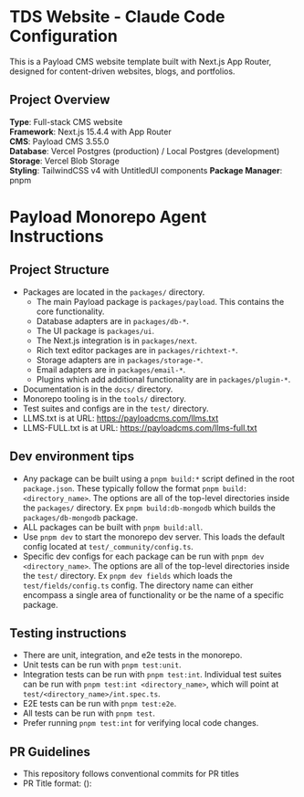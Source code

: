 # TDS Website - Claude Code Configuration

This is a Payload CMS website template built with Next.js App Router, designed for content-driven websites, blogs, and portfolios.

## Project Overview

**Type**: Full-stack CMS website  
**Framework**: Next.js 15.4.4 with App Router  
**CMS**: Payload CMS 3.55.0  
**Database**: Vercel Postgres (production) / Local Postgres (development)  
**Storage**: Vercel Blob Storage  
**Styling**: TailwindCSS v4 with UntitledUI components
**Package Manager**: pnpm  

# Payload Monorepo Agent Instructions

## Project Structure

- Packages are located in the `packages/` directory.
  - The main Payload package is `packages/payload`. This contains the core functionality.
  - Database adapters are in `packages/db-*`.
  - The UI package is `packages/ui`.
  - The Next.js integration is in `packages/next`.
  - Rich text editor packages are in `packages/richtext-*`.
  - Storage adapters are in `packages/storage-*`.
  - Email adapters are in `packages/email-*`.
  - Plugins which add additional functionality are in `packages/plugin-*`.
- Documentation is in the `docs/` directory.
- Monorepo tooling is in the `tools/` directory.
- Test suites and configs are in the `test/` directory.
- LLMS.txt is at URL: https://payloadcms.com/llms.txt
- LLMS-FULL.txt is at URL: https://payloadcms.com/llms-full.txt

## Dev environment tips

- Any package can be built using a `pnpm build:*` script defined in the root `package.json`. These typically follow the format `pnpm build:<directory_name>`. The options are all of the top-level directories inside the `packages/` directory. Ex `pnpm build:db-mongodb` which builds the `packages/db-mongodb` package.
- ALL packages can be built with `pnpm build:all`.
- Use `pnpm dev` to start the monorepo dev server. This loads the default config located at `test/_community/config.ts`.
- Specific dev configs for each package can be run with `pnpm dev <directory_name>`. The options are all of the top-level directories inside the `test/` directory. Ex `pnpm dev fields` which loads the `test/fields/config.ts` config. The directory name can either encompass a single area of functionality or be the name of a specific package.

## Testing instructions

- There are unit, integration, and e2e tests in the monorepo.
- Unit tests can be run with `pnpm test:unit`.
- Integration tests can be run with `pnpm test:int`. Individual test suites can be run with `pnpm test:int <directory_name>`, which will point at `test/<directory_name>/int.spec.ts`.
- E2E tests can be run with `pnpm test:e2e`.
- All tests can be run with `pnpm test`.
- Prefer running `pnpm test:int` for verifying local code changes.

## PR Guidelines

- This repository follows conventional commits for PR titles
- PR Title format: <type>(<scope>): <title>. Title must start with a lowercase letter.
- Valid types are build, chore, ci, docs, examples, feat, fix, perf, refactor, revert, style, templates, test
- Prefer `feat` for new features and `fix` for bug fixes.
- Valid scopes are the following regex patterns: cpa, db-\*, db-mongodb, db-postgres, db-vercel-postgres, db-sqlite, drizzle, email-\*, email-nodemailer, email-resend, eslint, graphql, live-preview, live-preview-react, next, payload-cloud, plugin-cloud, plugin-cloud-storage, plugin-form-builder, plugin-import-export, plugin-multi-tenant, plugin-nested-docs, plugin-redirects, plugin-search, plugin-sentry, plugin-seo, plugin-stripe, richtext-\*, richtext-lexical, richtext-slate, storage-\*, storage-azure, storage-gcs, storage-uploadthing, storage-vercel-blob, storage-s3, translations, ui, templates, examples(\/(\w|-)+)?, deps
- Scopes should be chosen based upon the package(s) being modified. If multiple packages are being modified, choose the most relevant one or no scope at all.
- Example PR titles:
  - `feat(db-mongodb): add support for transactions`
  - `feat(richtext-lexical): add options to hide block handles`
  - `fix(ui): json field type ignoring editorOptions`

## Commit Guidelines

- This repository follows conventional commits for commit messages
- The first commit of a branch should follow the PR title format: <type>(<scope>): <title>. Follow the same rules as PR titles.
- Subsequent commits should prefer `chore` commits without a scope unless a specific package is being modified.
- These will eventually be squashed into the first commit when merging the PR.

## Key Commands

```bash
# Development
pnpm dev                    # Start development server
pnpm build                  # Build for production  
pnpm start                  # Start production server
pnpm ci                     # Run migrations and build

# Code Quality
pnpm lint                   # Run ESLint
pnpm lint:fix              # Fix ESLint issues
pnpm generate:types        # Generate Payload types
pnpm generate:importmap    # Generate import map

# Testing
pnpm test                  # Run all tests
pnpm test:int             # Run integration tests (Vitest)
pnpm test:e2e             # Run end-to-end tests (Playwright)

# Database
pnpm payload migrate       # Run database migrations
pnpm payload migrate:create # Create new migration

# Docker (optional)
docker-compose up          # Start local Postgres database
```

## Project Structure

```
src/
├── app/                   # Next.js App Router pages
├── blocks/               # Reusable content blocks (CTA, Hero, etc.)
├── collections/          # Payload CMS collections
│   ├── Pages/           # Page collection with layout builder
│   ├── Posts/           # Blog posts with rich content
│   ├── Media/           # File uploads and media management
│   ├── Categories/      # Taxonomy for posts
│   └── Users/           # User authentication
├── components/          # React components
├── fields/              # Reusable Payload field configurations
├── heros/              # Hero section configurations
├── hooks/              # Payload hooks for data processing
├── utilities/          # Helper functions
├── Header/             # Header global configuration
├── Footer/             # Footer global configuration
├── access/             # Access control definitions
├── styles/             # Styling system
│   ├── theme.css       # UntitledUI theme with Tailwind v4 @theme block
│   ├── frontend.css    # Basic Tailwind v4 configuration
│   └── payloadStyles.css # Payload CMS admin styles
└── payload.config.ts   # Main Payload configuration
```

## 📄 Additional Documentation

### Styling System (Read These First)
- **[Style Guide Reference](/docs/STYLE_GUIDE.md)** - **⭐ START HERE** - Visual reference for typography, colors, spacing, and components. Complete guide to the Tailwind v4 + UUI design system architecture.
- **[Styling Best Practices](/docs/STYLING_BEST_PRACTICES.md)** - **🎯 ESSENTIAL** - How to maintain site-wide styling consistency. Explains the centralized system, semantic tokens, and patterns for components.
- **[Styles System Guide](/src/styles/README.md)** - Technical documentation for the styling system. Covers file structure, theme management, and customization workflows.
- **[Live Style Guide](/style-guide)** - Interactive page showing all typography, colors, buttons, and badges in action.

## 🚨 CRITICAL: Understanding the Styling System - MUST READ BEFORE ANY STYLE CHANGES

**⛔ CLAUDE CODE AGENTS: You MUST fully understand this system before making ANY styling changes. Guessing or making assumptions causes significant issues.**

### How This Styling System Works

This project uses **Tailwind v4 + UntitledUI** with a **CSS variable-based theme system**. Understanding these three layers is CRITICAL:

#### 1. CSS Variables in `theme.css` (Foundation Layer)
- All colors, typography, spacing defined as CSS variables in `@theme` block
- Variables automatically change values in dark mode (`.dark-mode` selector)
- Example:
  ```css
  /* Light mode */
  --color-bg-brand-solid: var(--color-brand-500);  /* Dark blue */

  /* Dark mode (inside .dark-mode selector) */
  --color-bg-brand-solid: var(--color-white);      /* White */
  ```

#### 2. Tailwind Classes (Mapping Layer)
- Tailwind classes map to CSS variables
- Classes like `bg-brand-solid` reference `var(--color-bg-brand-solid)`
- The CSS variable changes in dark mode, so the class automatically adapts
- **NEVER** invent custom class names like `text-primary-inverted` - they don't exist!

#### 3. Dark Mode Overrides (Component Layer)
- Use `dark:` prefix for component-specific overrides
- Example: `text-white dark:text-brand-500`
- Only needed when the CSS variable approach doesn't cover your use case

### ✅ CORRECT Approach to Styling Changes

**Step 1: Check if CSS variables exist**
```bash
# Search theme.css for the variable
grep "color-brand-solid" src/styles/theme.css
```

**Step 2: Update CSS variables in theme.css (if needed)**
```css
/* Light mode */
--color-brand-solid: var(--color-brand-500);

/* Dark mode (inside .dark-mode { ... } block) */
--color-brand-solid: var(--color-white);
```

**Step 3: Use Tailwind classes that map to those variables**
```tsx
// CORRECT - Uses CSS variables that change in dark mode
<button className="bg-brand-solid text-white dark:text-brand-500">
  Button
</button>
```

### ❌ INCORRECT Approaches (DO NOT DO THIS)

**❌ Don't invent class names:**
```tsx
// WRONG - text-primary-inverted doesn't exist
<button className="text-primary-inverted">
```

**❌ Don't use arbitrary values without checking theme:**
```tsx
// WRONG - Bypasses the theme system
<button className="bg-[#031A43] text-[#ffffff]">
```

**❌ Don't add CSS variables outside the @theme block:**
```css
/* WRONG - CSS variables must be in @theme block or .dark-mode selector */
.my-component {
  --my-custom-color: blue;
}
```

**❌ Don't guess - READ the documentation first:**
- `/docs/STYLE_GUIDE.md` - Shows ALL available classes
- `/docs/STYLING_BEST_PRACTICES.md` - Shows HOW to use them
- `/src/styles/theme.css` - Shows the actual CSS variables

### 🔍 How to Find the Right Class/Variable

**Question: "I need white text on a dark blue button that inverts in dark mode"**

1. **Check Style Guide:** `/docs/STYLE_GUIDE.md`
   - Look for text color section
   - Look for button examples

2. **Search theme.css:**
   ```bash
   grep "text.*brand" src/styles/theme.css
   grep "color-fg" src/styles/theme.css
   ```

3. **Check existing components:**
   ```bash
   # See how other buttons handle this
   grep -r "text-white" src/components/uui/
   ```

4. **Ask the user if uncertain:**
   - "I see these options in theme.css: [list]. Which should I use?"
   - Better to ask than to guess wrong!

### 🎯 Real Example: Primary Button Styling

**Requirement:** Dark blue button with white text (light mode), white button with dark blue text (dark mode)

**Step 1: Update CSS variables in theme.css**
```css
/* Light mode defaults (lines 143-144) */
--color-brand-solid: var(--color-brand-500);        /* Dark blue */
--color-brand-solid_hover: var(--color-brand-900);  /* Darker blue */

/* Dark mode overrides (inside .dark-mode block, lines 1251-1260) */
--color-bg-brand-solid: var(--color-white);         /* White background */
--color-bg-brand-solid_hover: var(--color-brand-50); /* Light blue hover */
```

**Step 2: Update button component**
```tsx
// src/components/uui/base/buttons/button.tsx
colors: {
  primary: {
    root: [
      "bg-brand-solid text-white dark:text-brand-500",
      "hover:bg-brand-solid_hover",
      "*:data-icon:text-white dark:*:data-icon:text-brand-500",
    ].join(" "),
  },
}
```

**Why this works:**
- `bg-brand-solid` → references CSS variable that changes in dark mode
- `text-white` → white in light mode
- `dark:text-brand-500` → dark blue in dark mode (explicit override)
- Icons use the same pattern with `*:data-icon:` selector

### 📋 Before Making Style Changes - Checklist

- [ ] Read `/docs/STYLE_GUIDE.md` to understand available classes
- [ ] Read `/docs/STYLING_BEST_PRACTICES.md` to understand patterns
- [ ] Search `theme.css` for relevant CSS variables
- [ ] Check existing components for similar patterns
- [ ] Test changes in both light AND dark modes
- [ ] Clear cache: `rm -rf .next && pnpm dev`
- [ ] Verify on `/style-guide` page

### 🚨 Key Takeaway

**The theme system is NOT magic - it's CSS variables + Tailwind mappings + dark mode overrides.**

If you don't understand how these three pieces work together, **STOP and read the documentation** before making changes. Guessing causes broken styles, wasted time, and user frustration.

## 🎨 Button System - Important Configuration Details

### Current Button Variants (Simplified)

**Available Colors:**
- `color="primary"` - **Brand button** (dark blue #031A43 in light mode, white in dark mode)
- `color="accent"` - **Accent button** (light blue #1689FF in both modes)
- `color="secondary"` - Secondary button (system colors)
- `color="tertiary"` - Tertiary button (minimal styling)
- `color="link"` - Link button (brand-colored text with underline)
- Destructive variants: `primary-destructive`, `secondary-destructive`, `tertiary-destructive`, `link-destructive`

**Key Design Decisions:**
1. **Removed `link-gray` variant** - Simplified to one link variant (`link`) that uses brand colors
2. **Primary renamed to "Brand" in UI** - More accurate naming, though code still uses `color="primary"`
3. **Flat design** - No shadows, rings, or gradients on primary/accent buttons
4. **Hover scale animation** - All buttons scale to 105% on hover (`hover:scale-105`) with 100ms transition

### Button Color Configuration

**Critical CSS Variables (in `theme.css`):**

```css
/* Light Mode (base @theme block, lines 789-798, 814-815) */
--color-bg-brand-solid: var(--color-brand-500);     /* #031A43 dark blue */
--color-bg-brand-solid_hover: var(--color-brand-700); /* Darker on hover */
--color-bg-accent-solid: var(--color-accent-500);   /* #1689FF light blue */
--color-bg-accent-solid_hover: var(--color-accent-600); /* Darker on hover */

/* Dark Mode (.dark-mode block, lines 1251-1260, 1276-1277) */
--color-bg-brand-solid: var(--color-white);         /* White background */
--color-bg-brand-solid_hover: var(--color-brand-100); /* Light blue tint on hover */
--color-bg-accent-solid: var(--color-accent-500);   /* Same as light mode */
--color-bg-accent-solid_hover: var(--color-accent-600); /* Same as light mode */
```

**IMPORTANT:** Always use the 500 (non-tinted) colors as base:
- Brand button base: `brand-500` (#031A43)
- Accent button base: `accent-500` (#1689FF)
- Hover states use lighter (100) or darker (600-700) shades

### Button Component Structure

**File:** `src/components/uui/base/buttons/button.tsx`

**Key Implementation Details:**
1. **Text color handling:**
   - Primary button uses `text-white` in light mode, `dark:text-brand-500` in dark mode
   - Icons follow same pattern: `*:data-icon:text-white dark:*:data-icon:text-brand-500`

2. **Link-type detection:**
   ```tsx
   const isLinkType = ["link", "link-destructive"].includes(color);
   ```
   Link buttons have no padding and use underline effects

3. **Hover animation:**
   - Applied at root level: `hover:scale-105` (line 13)
   - Smooth 100ms transition with `ease-linear`
   - Scales entire button content (text + icons + spacing together)

### Icon Integration

**Icons from `@untitledui/icons`:**
```tsx
import { ArrowRight } from "@untitledui/icons/ArrowRight";
import { Download01 as Download } from "@untitledui/icons/Download01";
import { Plus } from "@untitledui/icons/Plus";
```

**Usage patterns:**
```tsx
// Leading icon
<Button color="primary" iconLeading={Plus}>Create New</Button>

// Trailing icon
<Button color="primary" iconTrailing={ArrowRight}>Continue</Button>

// Icon only (with aria-label)
<Button color="primary" iconLeading={Plus} aria-label="Add" />
```

**IMPORTANT:** Icons must be passed as props (`iconLeading`/`iconTrailing`), NOT as children. Passing icons as children breaks layout.

### Testing Location

**Style Guide Page:** `/style-guide`
- Shows all button variants in one place
- Includes theme toggle for light/dark mode testing
- Demonstrates buttons with icons, sizes, and colors

### Common Mistakes to Avoid

❌ **Don't:** Use `color="brand"` in code
✅ **Do:** Use `color="primary"` (only the UI label says "Brand")

❌ **Don't:** Pass icons as children: `<Button><Icon /></Button>`
✅ **Do:** Pass icons as props: `<Button iconLeading={Icon} />`

❌ **Don't:** Use brand-600 or accent-600 as base colors
✅ **Do:** Always use 500 colors as base (brand-500, accent-500)

❌ **Don't:** Modify button component styles without updating theme.css CSS variables
✅ **Do:** Update CSS variables in theme.css first, then button component classes reference those variables

### Database & Deployment
- **[Database Preview Strategy](/docs/DATABASE_PREVIEW_STRATEGY.md)** - **⭐ CRITICAL** - Three-tier database setup with Neon branching for safe migration testing. Explains preview database workflow, migration best practices, and production protection.

### Other Guides
- **[Image Optimization Guide](/docs/IMAGES.md)** - Complete guide for handling images in this project, including the OptimizedImage component, Payload Media integration, and performance best practices.
- **[Row Labels Guide](/docs/ROW_LABELS.md)** - Complete guide for implementing row labels in array fields to improve admin UX. Includes when to use row labels, implementation patterns, and code examples.
- **[Blog Implementation Guide](/docs/BLOG_IMPLEMENTATION.md)** - Comprehensive guide for implementing and maintaining the blog/posts system with UUI components, category filtering, and Next.js 15 patterns.
- **[TypeScript Patterns](/docs/TYPESCRIPT_PATTERNS.md)** - TypeScript best practices, common patterns, and solutions for Payload CMS, Next.js 15, and UUI components.
- **[Next.js 15 Filtering Fix](/docs/NEXT_JS_15_FILTERING_FIX.md)** - Critical fix for server-side URL parameter extraction in Next.js 15. Resolves issues with category filtering, searchParams extraction, and force-static compatibility.
- **[UUI Components Reference](/docs/UUI_COMPONENTS_REFERENCE.md)** - Reference guide for UntitledUI component usage, types, and integration patterns.

## Collections

### Pages (`/admin/collections/pages`)
- Layout builder with blocks (Hero, Content, Media, CTA, Archive, Form)
- Draft/publish workflow with live preview
- SEO metadata with automatic generation
- Slug management with auto-generation

### Posts (`/admin/collections/posts`)
- Rich text editor with Lexical
- Author relationships and categories
- Hero images and related posts
- Draft/publish with scheduled publishing
- SEO optimization

### Media (`/admin/collections/media`)
- Image uploads with automatic resizing
- Focal point selection
- Vercel Blob Storage integration
- Multiple format support

### Categories (`/admin/collections/categories`)
- Nested taxonomy for organizing posts
- Used for content filtering and organization

### Users (`/admin/collections/users`)
- Authentication and admin access
- Author profiles for blog posts

## 🚨 CRITICAL: UntitledUI Integration & Theme System

**This project uses UntitledUI components with a custom theme system. DO NOT modify this setup without understanding the dependencies.**

### Theme Architecture

The styling system is built on **Tailwind CSS v4** with a complete UntitledUI theme integration:

```
src/app/(frontend)/
└── globals.css           # Main CSS entry point with plugins

src/styles/
├── theme.css            # 🚨 CRITICAL: Complete UUI theme with @theme block
├── frontend.css         # Basic Tailwind v4 variables (DO NOT MODIFY)
└── payloadStyles.css    # Payload admin styles
```

### 🚨 CRITICAL Rules for Theme Management

#### ❌ NEVER:
- Modify `frontend.css` - it contains essential Tailwind v4 base configuration
- Create custom CSS files in `/src/styles/` - use the existing theme system
- Override UUI component styles directly - work through CSS variables
- Remove or modify imports in `globals.css`
- Change the `@theme` block structure in `theme.css`

#### ✅ ALWAYS:
- Modify brand colors in `theme.css` in the designated brand color section
- Add new CSS variables to the `@theme` block in `theme.css`
- Import UUI components from `/src/components/uui/`
- Use UUI's component structure without modification
- Test changes with `rm -rf .next && pnpm dev` after theme modifications

### Brand Color Integration

**Current Brand Color**: #1689FF (Blue)

Brand colors are defined in `src/styles/theme.css` lines 124-139:

```css
@theme {
  /* Brand colors - using #1689FF */
  --color-brand-25: rgb(247 251 255);    /* Lightest */
  --color-brand-50: rgb(239 246 255);
  /* ... color scale ... */
  --color-brand-500: rgb(22 137 255);    /* Main brand color #1689FF */
  --color-brand-600: rgb(20 123 230);    /* Hover state */
  /* ... darker shades ... */
  --color-brand-950: rgb(11 66 122);     /* Darkest */

  /* UUI Button Integration */
  --color-brand-solid: var(--color-brand-500);
  --color-brand-solid_hover: var(--color-brand-600);
}
```

**To Change Brand Color:**
1. Update the RGB values in the brand color scale
2. Ensure `--color-brand-solid` points to the correct main color
3. Test all UUI components after changes

### UntitledUI Component Usage

**Components Location**: `/src/components/uui/`

**Available Components**:
- `Button` - Primary component with brand color integration
- Additional UUI components as needed

**Usage Example**:
```tsx
import { Button } from '@/components/uui/button'

// Primary button (uses brand blue background, white text)
<Button color="primary">Click me</Button>

// Secondary button (uses system colors)
<Button color="secondary">Secondary</Button>
```

### Required Dependencies

**DO NOT REMOVE these packages**:
```json
{
  "@untitledui/icons": "latest",
  "next-themes": "latest",
  "react-aria-components": "^1.12.2",
  "tailwind-merge": "^2.3.0",
  "tailwindcss-animate": "^1.0.7",
  "tailwindcss-react-aria-components": "^2.0.1"
}
```

### CSS Import Structure

**Critical Import Order** in `globals.css`:
```css
@import "tailwindcss";
@import "../../styles/theme.css";        /* UUI theme with @theme block */

@plugin "tailwindcss-animate";
@plugin "tailwindcss-react-aria-components";

@custom-variant dark (&:where(.dark-mode, .dark-mode *));
/* ... additional UUI utilities ... */
```

### Troubleshooting

**If buttons/components don't show brand colors:**
1. Check `--color-brand-solid` is defined in `theme.css`
2. Verify `globals.css` imports `../../styles/theme.css` correctly
3. Clear Next.js cache: `rm -rf .next && pnpm dev`
4. Check browser developer tools for missing CSS variables

**If site fails to load:**
1. Check for duplicate metadata exports in `layout.tsx`
2. Verify all imports in `globals.css` point to correct paths
3. Ensure no CSS syntax errors in `theme.css`

### Block Development with UUI

When creating new blocks that use UUI components:

1. **Import from UUI components**:
   ```tsx
   import { Button } from '@/components/uui/button'
   ```

2. **Use standard UUI props** - don't override styling:
   ```tsx
   <Button color="primary" size="lg">
     {buttonText}
   </Button>
   ```

3. **Test with both light and dark themes** if theme switching is implemented

### Development Workflow

**When adding new UUI components:**
1. Copy component from UntitledUI docs
2. Place in `/src/components/uui/`
3. Verify it uses existing CSS variables from `theme.css`
4. Test brand color integration works automatically

**When modifying colors:**
1. Only edit the brand color section in `theme.css`
2. Maintain the RGB format: `rgb(22 137 255)`
3. Test all components after changes
4. Clear cache if changes don't appear

## 🚨 CRITICAL: Database Migration Process - ABSOLUTE RULES

**⛔ CLAUDE CODE AGENTS: READ THIS CAREFULLY - VIOLATION OF THESE RULES CAUSES CRITICAL DATABASE CORRUPTION ⛔**

### 🚫 NEVER - UNDER ANY CIRCUMSTANCES:

1. **❌ NEVER run `pnpm payload migrate` in development** - This command is ONLY for production deployments
2. **❌ NEVER run `pnpm payload migrate:create` manually** - Only used when explicitly preparing for production deployment
3. **❌ NEVER run `pnpm payload migrate:down`** - Rolling back migrations in dev causes corruption
4. **❌ NEVER run `pnpm payload migrate:status`** - Checking migration status implies you might run migrations (don't)
5. **❌ NEVER attempt to "fix" database schema errors by running migrations**
6. **❌ NEVER assume migrations are the solution to build errors**
7. **❌ NEVER use external database tools (pgAdmin, DataGrip, raw SQL) for schema changes**

### ✅ ALWAYS - REQUIRED BEHAVIOR:

1. **✅ ALWAYS let Payload's dev mode auto-sync schema changes** - This is automatic, requires zero manual intervention
2. **✅ ALWAYS start dev server (`pnpm dev`) when schema is out of sync** - Dev mode detects and fixes schema automatically
3. **✅ ALWAYS wait for dev server to complete auto-sync before testing builds**
4. **✅ ALWAYS ask the user before touching ANY migration command**

### 🔴 CRITICAL ERROR RECOGNITION:

**If you see these error patterns during `pnpm build`:**
- ❌ "column [name] does not exist"
- ❌ "relation [name] does not exist"
- ❌ "type [name] does not exist"
- ❌ "Failed query: select..."

**THE CORRECT RESPONSE IS:**
1. ✅ Start dev server: `pnpm dev`
2. ✅ Wait for Payload to auto-sync schema (watch console output)
3. ✅ Stop dev server
4. ✅ Try build again
5. ✅ **NEVER** run migration commands

**THE INCORRECT RESPONSE IS:**
1. ❌ Run `pnpm payload migrate`
2. ❌ Run `pnpm payload migrate:create`
3. ❌ Check migration status
4. ❌ Attempt to manually fix database

### 🎯 Development Workflow (MANDATORY):

**Development Environment (LOCAL):**
```bash
# 1. Make schema changes in code (collections, fields, etc.)
# 2. Start dev server - Payload auto-syncs schema automatically
pnpm dev

# 3. Payload detects changes and applies them automatically
# NO MANUAL INTERVENTION REQUIRED

# 4. Build to verify everything works
pnpm build

# IF BUILD FAILS WITH SCHEMA ERRORS:
# - Start dev server again (pnpm dev)
# - Let it complete auto-sync
# - Try build again
# DO NOT RUN MIGRATIONS
```

**Production Deployment (ONLY TIME TO USE MIGRATIONS):**
```bash
# This workflow is ONLY for production deployments
# User must explicitly request this

# 1. Create migration (if deploying schema changes)
pnpm payload migrate:create

# 2. Review generated migration files

# 3. Deploy to production
pnpm payload migrate  # Run pending migrations
pnpm build           # Build application

# OR use combined CI command:
pnpm ci  # Runs migrations + build
```

### 🚨 WHEN DATABASE IS CORRUPTED (Due to Incorrect Migration Usage):

**If you have already run migrations in development and database is corrupted:**

1. **STOP** - Do not run any more migration commands
2. **ASK USER** - Explain situation: "I incorrectly ran migrations in development. Database may be corrupted. Options are:
   - Option A: `migrate:fresh` (DELETES ALL DATA, clean slate)
   - Option B: Restore from backup if available"
3. **WAIT FOR USER DECISION** - Do not proceed without explicit permission
4. **NEVER** attempt to "fix" by running more migrations

### 🎓 WHY THESE RULES EXIST:

- **Dev mode uses "push" strategy**: Payload automatically syncs schema changes to database
- **Production uses "migrate" strategy**: Explicit migrations track and apply changes safely
- **Mixing strategies causes corruption**: Database gets stuck between auto-sync and migration tracking
- **Recovery is destructive**: Once corrupted, only option is to drop database or restore backup

### 📋 Migration Commands Reference (PRODUCTION ONLY):

```bash
# ⚠️ ALL OF THESE ARE PRODUCTION-ONLY COMMANDS
# DO NOT USE IN DEVELOPMENT UNLESS USER EXPLICITLY REQUESTS

pnpm payload migrate:create    # Create new migration (production prep only)
pnpm payload migrate          # Run pending migrations (production only)
pnpm payload migrate:status   # Check migration status (production only)
pnpm payload migrate:down     # Rollback last migration (production only)
pnpm payload migrate:refresh  # Rollback and re-run (production only)
pnpm payload migrate:reset    # Rollback all migrations (DESTRUCTIVE)
pnpm payload migrate:fresh    # Drop and recreate schema (DESTRUCTIVE)
```

### ⚠️ SUMMARY FOR CLAUDE CODE AGENTS:

**Your job when you see build errors with "column does not exist":**
1. Recognize this as schema out of sync
2. Start dev server to auto-sync schema
3. Wait for sync to complete
4. Try build again
5. **DO NOT TOUCH MIGRATION COMMANDS**

**Your job is NOT:**
1. ❌ To run migrations
2. ❌ To "fix" the database
3. ❌ To check migration status
4. ❌ To create migrations (unless preparing for production deployment)
5. ❌ To assume migrations are needed

### 🔥 CRITICAL LESSON LEARNED: Environment File Management

**Problem:** Local `pnpm build` was using `.env.production` instead of `.env`, causing builds to connect to remote database instead of local Docker database.

**Key Insights:**
1. **Next.js automatically loads `.env.production` during `next build`** - This is default Next.js behavior
2. **`.env.production` should NOT be committed to the repository** - It contains production database credentials
3. **Local builds should use local database** - Development and builds should use the same database (local Docker)
4. **Production env vars belong on Vercel** - Set them in Vercel dashboard, not in committed files

**Solution:**
- ✅ Remove `.env.production` from the repository
- ✅ Add `.env.production` to `.gitignore`
- ✅ Set production environment variables in Vercel dashboard
- ✅ Local development and builds use `.env` with local Docker database

**Environment Variable Priority (Next.js):**
1. `.env.production.local` (highest priority for production builds, gitignored)
2. `.env.production` (should NOT be committed)
3. `.env.local` (gitignored)
4. `.env` (can be committed for local development defaults)

### 🎯 CRITICAL LESSON: Schema Changes Require Migrations for Production

**Problem:** After adding new fields (`buttonIcon`, `iconPos`) to the `link` field configuration, local database was auto-synced but production/preview deployments failed.

**Key Insights:**
1. **Dev mode auto-syncs schema silently** - No prompts shown locally, columns added automatically
2. **Production uses migrations** - Preview/production deployments run `payload migrate`, not auto-sync
3. **Schema changes after last migration are invisible to production** - If you add fields without creating a migration, production won't have them

**Required Workflow for Schema Changes:**
1. Make schema changes in code (add fields, change types, etc.)
2. Dev server auto-syncs to local database automatically
3. **BEFORE deploying to preview/production:**
   ```bash
   pnpm payload migrate:create
   ```
4. Review the generated migration file
5. Commit and push the migration
6. Vercel will run the migration during deployment

**Warning Signs You Forgot to Create a Migration:**
- ✅ Local build works fine
- ❌ Preview/production deployment fails with "column does not exist"
- ❌ Error mentions columns that you recently added to your code

**Solution:**
- Always run `pnpm payload migrate:create` before deploying schema changes to preview/production
- The migration captures all schema differences between code and last migration
- Commit the migration files (both `.ts` and `.json`) to git

## 🚨 CRITICAL: Payload CMS draftMode() Fix for Next.js 15+

**This is a recurring, breaking issue that MUST be fixed when upgrading Next.js or encountering preview errors.**

### Error Symptoms:
```
Error: `draftMode` was called outside a request scope
GET /next/preview?slug=... 500 in XXXms
Failed to create URL object from URL: , falling back to http://localhost
```

### Root Cause:
Next.js 15.4+ requires `NextRequest` type for proper request context tracking with `draftMode()`. Using custom request types breaks the context.

### ✅ CRITICAL FIX - Preview Route Implementation:

**File:** `/src/app/(frontend)/next/preview/route.ts`

**⚠️ This implementation is copied directly from the official Payload CMS website template.**

```typescript
import type { CollectionSlug, PayloadRequest } from 'payload'
import { getPayload } from 'payload'

import { draftMode } from 'next/headers'
import { redirect } from 'next/navigation'
import { NextRequest } from 'next/server'

import configPromise from '@payload-config'

export async function GET(req: NextRequest): Promise<Response> {
  const payload = await getPayload({ config: configPromise })

  const { searchParams } = new URL(req.url)

  const path = searchParams.get('path')
  const collection = searchParams.get('collection') as CollectionSlug
  const slug = searchParams.get('slug')
  const previewSecret = searchParams.get('previewSecret')

  if (previewSecret !== process.env.PREVIEW_SECRET) {
    return new Response('You are not allowed to preview this page', { status: 403 })
  }

  if (!path || !collection || !slug) {
    return new Response('Insufficient search params', { status: 404 })
  }

  if (!path.startsWith('/')) {
    return new Response('This endpoint can only be used for relative previews', { status: 500 })
  }

  let user

  try {
    user = await payload.auth({
      req: req as unknown as PayloadRequest,
      headers: req.headers,
    })
  } catch (error) {
    payload.logger.error({ err: error }, 'Error verifying token for live preview')
    return new Response('You are not allowed to preview this page', { status: 403 })
  }

  const draft = await draftMode()

  if (!user) {
    draft.disable()
    return new Response('You are not allowed to preview this page', { status: 403 })
  }

  // You can add additional checks here to see if the user is allowed to preview this page

  draft.enable()

  redirect(path)
}
```

### ⚠️ Critical Implementation Notes:

1. **Request Type:** 🚨 **MUST use `NextRequest` from `next/server`**. This is the ONLY correct type for Next.js 15.4+. Custom request types break `draftMode()`.
2. **Import Required:** `import { NextRequest } from 'next/server'` is mandatory
3. **draftMode() Position:** Can be called after `getPayload()` and `payload.auth()` - timing doesn't matter as long as `NextRequest` is used
4. **Error Handling:** Always include try/catch for auth calls
5. **Response Format:** Use proper Response objects, not NextResponse

### ❌ Common Mistakes That Break Preview:

```typescript
// WRONG - Custom request type breaks draftMode() context
export async function GET(
  req: {
    cookies: { get: (name: string) => { value: string } }
  } & Request,
): Promise<Response>

// WRONG - Missing NextRequest import
// Using Request or custom types instead

// WRONG - Missing await on draftMode()
const draft = draftMode() // Missing await

// ✅ CORRECT - Use NextRequest
import { NextRequest } from 'next/server'
export async function GET(req: NextRequest): Promise<Response> {
  // ... implementation
  const draft = await draftMode()
}
```

### 🔧 Troubleshooting Steps:

1. **Verify NextRequest Import:** Ensure `import { NextRequest } from 'next/server'` is present
2. **Check Function Signature:** Must use `export async function GET(req: NextRequest): Promise<Response>`
3. **Clear Build Cache:** `rm -rf .next && pnpm dev`
4. **Check Environment Variables:** Ensure `PREVIEW_SECRET` is set
5. **Test Preview URL:** Should return 200, not 500
6. **Check Server Logs:** No "draftMode called outside request scope" errors

### 🎯 Success Indicators:

- ✅ Preview routes return 200 status
- ✅ No draftMode context errors in server logs
- ✅ Admin panel live preview works correctly
- ✅ Draft content displays properly in preview mode

### 📋 Required Files for Preview System:

- `/src/app/(frontend)/next/preview/route.ts` - Main preview route (FIXED ABOVE)
- `/src/utilities/generatePreviewPath.ts` - Preview URL generation
- `/src/collections/Pages/index.ts` - Collection preview configuration

### 📖 Reference:

This implementation is taken directly from the official Payload CMS website template:
- **Source:** https://github.com/payloadcms/payload/blob/main/templates/website/src/app/(frontend)/next/preview/route.ts
- **Tested with:** Next.js 15.4.4, Payload CMS 3.55.0, Node.js 18+

### ⚠️ Why This Issue Keeps Recurring:

The issue recurs because the "fix" with custom request types appears in outdated documentation and seems logical, but actually breaks Next.js 15.4+ context tracking. **Always use the official Payload template implementation** rather than custom request types.

**Key Insight:** The problem is NOT the timing of `draftMode()` calls - it's the request type. `NextRequest` is required for proper context tracking.

## Environment Configuration

Required environment variables:
```bash
POSTGRES_URL=              # Database connection string
PAYLOAD_SECRET=            # JWT token encryption
NEXT_PUBLIC_SERVER_URL=    # Public URL (no trailing slash)
CRON_SECRET=              # Vercel cron authentication
PREVIEW_SECRET=           # Draft preview security
BLOB_READ_WRITE_TOKEN=    # Vercel Blob Storage token
```

## Features

- **Layout Builder**: Drag-and-drop page construction
- **Live Preview**: Real-time content preview while editing
- **Draft Workflow**: Publish/unpublish with scheduling
- **SEO Plugin**: Automated meta tags and Open Graph
- **Search Plugin**: Built-in search functionality
- **Redirects Plugin**: URL redirect management
- **Form Builder**: Dynamic form creation
- **Admin Bar**: Frontend editing toolbar
- **Responsive Design**: Mobile-first with breakpoint preview
- **UntitledUI Integration**: Complete design system with brand color theming
- **Tailwind v4**: Modern CSS-in-CSS approach with @theme configuration
- **OptimizedImage Component**: Intelligent image optimization with automatic Payload Media integration and Next.js Image optimization for external assets

## Deployment

**Vercel**: Pre-configured for one-click deployment with Neon Postgres and Vercel Blob Storage
**Database Migrations**: Required for production deployments
**Build Process**: Includes sitemap generation and type checking

## Testing

- **Integration Tests**: Vitest with jsdom for component testing
- **E2E Tests**: Playwright for full application testing
- **Development Server**: Automatic test server startup

## Development Notes

- Uses TypeScript with strict type checking
- Payload types auto-generated to `src/payload-types.ts`
- ESLint configuration with Next.js rules
- Prettier for code formatting
- Sharp for image processing
- Cross-platform compatibility with cross-env
- **UntitledUI Components**: All UI components use react-aria-components for accessibility
- **Theme System**: CSS variables defined in `@theme` block for consistent theming
- **Brand Integration**: #1689FF blue color integrated throughout UUI component system
- **🚨 CRITICAL - Image Handling**: Always use `OptimizedImage` component instead of `<img>` tags. See `/docs/IMAGES.md` for complete guidelines. External image domains must be added to `next.config.js`.
- **🚨 CRITICAL - Row Labels**: ALWAYS implement row labels for array fields with identifiable content (navigation items, social links, etc.). See `/docs/ROW_LABELS.md` for complete guidelines. This improves admin UX by showing meaningful labels when arrays are collapsed.
- **🚨 CRITICAL - Blog/Posts System**: Use proper TypeScript patterns for blog implementation. Always use `categories` array (not `category` object), import `Where` type from Payload, and follow Next.js 15 searchParams patterns. See `/docs/BLOG_IMPLEMENTATION.md` and `/docs/TYPESCRIPT_PATTERNS.md`.
- **🚨 CRITICAL - Next.js 15 Compatibility**: Never use `export const dynamic = 'force-static'` with URL parameters. Always use `props.searchParams` pattern instead of destructuring. See `/docs/NEXT_JS_15_FILTERING_FIX.md` for complete fix.

## Content Management

Access the admin panel at `/admin` after starting the development server. The CMS provides:
- Visual layout building for pages
- Rich text editing for posts
- Media library management
- User and permission management
- Content scheduling and workflow
- SEO optimization tools

## Local Development with Docker

Optional Docker setup for local Postgres:
1. Update `POSTGRES_URL` to `postgres://postgres@localhost:54320/<dbname>`
2. Update `docker-compose.yml` POSTGRES_DB to match dbname
3. Run `docker-compose up -d`